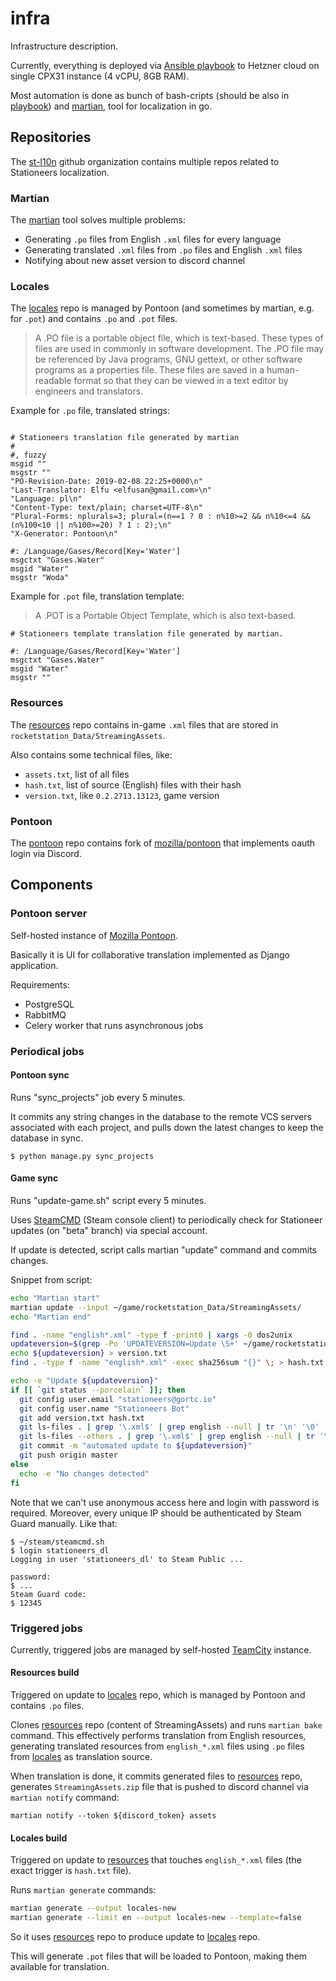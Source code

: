 # infra

Infrastructure description.

Currently, everything is deployed via [Ansible playbook](https://github.com/st-l10n/pontoon-playbook)
to Hetzner cloud on single CPX31 instance (4 vCPU, 8GB RAM).

Most automation is done as bunch of bash-cripts (should be also in [playbook](https://github.com/st-l10n/pontoon-playbook)) and 
[martian](https://github.com/st-l10n/martian), tool for localization in go.

## Repositories

The [st-l10n](https://github.com/st-l10n) github organization contains multiple 
repos related to Stationeers localization.

### Martian

The [martian](https://github.com/st-l10n/martian) tool solves multiple problems:
* Generating `.po` files from English `.xml` files for every language
* Generating translated `.xml` files from `.po` files and English `.xml` files
* Notifying about new asset version to discord channel

### Locales

The [locales](https://github.com/st-l10n/locales) repo is managed by Pontoon (and sometimes by martian, e.g. for `.pot`)
and contains `.po` and `.pot` files.

> A .PO file is a portable object file, which is text-based.
These types of files are used in commonly in software development.
The .PO file may be referenced by Java programs, GNU gettext, or other software programs as a properties file. These files are saved in a human-readable format so that they can be viewed in a text editor by engineers and translators.

Example for `.po` file, translated strings:
```po

# Stationeers translation file generated by martian
#
#, fuzzy
msgid ""
msgstr ""
"PO-Revision-Date: 2019-02-08 22:25+0000\n"
"Last-Translator: Elfu <elfusan@gmail.com>\n"
"Language: pl\n"
"Content-Type: text/plain; charset=UTF-8\n"
"Plural-Forms: nplurals=3; plural=(n==1 ? 0 : n%10>=2 && n%10<=4 && (n%100<10 || n%100>=20) ? 1 : 2);\n"
"X-Generator: Pontoon\n"

#: /Language/Gases/Record[Key='Water']
msgctxt "Gases.Water"
msgid "Water"
msgstr "Woda"
```

Example for `.pot` file, translation template:

> A .POT is a Portable Object Template, which is also text-based.

```po
# Stationeers template translation file generated by martian.

#: /Language/Gases/Record[Key='Water']
msgctxt "Gases.Water"
msgid "Water"
msgstr ""
```

### Resources

The [resources](https://github.com/st-l10n/resources) repo contains in-game `.xml` files that 
are stored in `rocketstation_Data/StreamingAssets`.

Also contains some technical files, like:
* `assets.txt`, list of all files
* `hash.txt`, list of source (English) files with their hash
* `version.txt`, like `0.2.2713.13123`, game version

### Pontoon

The [pontoon](https://github.com/st-l10n/pontoon) repo contains fork of [mozilla/pontoon](https://github.com/mozilla/pontoon) that
implements oauth login via Discord.

## Components

### Pontoon server

Self-hosted instance of [Mozilla Pontoon](https://github.com/mozilla/pontoon).

Basically it is UI for collaborative translation implemented as Django application.

Requirements:

* PostgreSQL 
* RabbitMQ
* Celery worker that runs asynchronous jobs

### Periodical jobs

#### Pontoon sync

Runs "sync_projects" job every 5 minutes.

It commits any string changes in the database to the remote VCS servers
associated with each project, and pulls down the latest changes to keep
the database in sync.

```console
$ python manage.py sync_projects
```

#### Game sync

Runs "update-game.sh" script every 5 minutes.

Uses [SteamCMD](https://developer.valvesoftware.com/wiki/SteamCMD) (Steam console client) to periodically 
check for Stationeer updates (on "beta" branch) via special account.

If update is detected, script calls martian "update" command and commits changes.

Snippet from script:

```bash
echo "Martian start"
martian update --input ~/game/rocketstation_Data/StreamingAssets/
echo "Martian end"

find . -name "english*.xml" -type f -print0 | xargs -0 dos2unix
updateversion=$(grep -Po 'UPDATEVERSION=Update \S+' ~/game/rocketstation_Data/StreamingAssets/version.ini | sed -e "s/^UPDATEVERSION=Update //")
echo ${updateversion} > version.txt
find . -type f -name "english*.xml" -exec sha256sum "{}" \; > hash.txt

echo -e "Update ${updateversion}"
if [[ `git status --porcelain` ]]; then
  git config user.email "stationeers@gortc.io"
  git config user.name "Stationeers Bot"
  git add version.txt hash.txt
  git ls-files . | grep '\.xml$' | grep english --null | tr '\n' '\0' | xargs -0 -n1 git add
  git ls-files --others . | grep '\.xml$' | grep english --null | tr '\n' '\0' | xargs -0 -n1 git add
  git commit -m "automated update to ${updateversion}"
  git push origin master
else
  echo -e "No changes detected"
fi
```

Note that we can't use anonymous access here and login with password is required.
Moreover, every unique IP should be authenticated by Steam Guard manually.
Like that:
```console
$ ~/steam/steamcmd.sh
$ login stationeers_dl
Logging in user 'stationeers_dl' to Steam Public ...

password: 
$ ...
Steam Guard code:
$ 12345
```

### Triggered jobs

Currently, triggered jobs are managed by self-hosted [TeamCity](https://tc.st.gortc.io/) instance.

#### Resources build

Triggered on update to [locales](https://github.com/st-l10n/locales) repo, which is managed by Pontoon and contains
`.po` files.

Clones [resources](https://github.com/st-l10n/resources) repo (content of StreamingAssets)
and runs `martian bake` command. This effectively performs translation from English resources, generating
translated resources from `english_*.xml` files using `.po` files from [locales](https://github.com/st-l10n/locales) as
translation source.

When translation is done, it commits generated files to [resources](https://github.com/st-l10n/resources) repo,
generates `StreamingAssets.zip` file that is pushed to discord channel via `martian notify` command:
```console
martian notify --token ${discord_token} assets
```

#### Locales build

Triggered on update to [resources](https://github.com/st-l10n/resources) that touches `english_*.xml` files
(the exact trigger is `hash.txt` file).

Runs `martian generate` commands:
```bash
martian generate --output locales-new
martian generate --limit en --output locales-new --template=false
```

So it uses [resources](https://github.com/st-l10n/resources) repo to produce update to [locales](https://github.com/st-l10n/locales) repo.

This will generate `.pot` files that will be loaded to Pontoon, making them available for translation.
